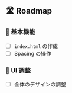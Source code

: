 
## 🛣 Roadmap

### 🔧 基本機能
 - [ ] `index.html` の作成 
 - [ ] Spacing の操作 

### 🎨 UI 調整
 - [ ] 全体のデザインの調整
